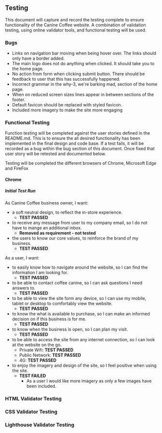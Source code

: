 ## Testing
This document will capture and record the testing complete to ensure functionality of the Canine Coffee website.  A combination of validation testing, using online validator tools, and functional testing will be used.
### Bugs
- Links on navigation bar moving when being hover over. The links should only have a border added. 
- The main logo does not do anything when clicked. It should take you to the home page. 
- No action from form when clicking submit button. There should be feedback to user that this has successfully happened. 
- Incorrect grammar in the why-3, we're barking mad, section of the home page.
- When on reduced screen sizes lines appear in between sections of the footer.
- Default favicon should be replaced with styled favicon.
- Included more imagery to make the site more engaging


### Functional Testing

Function testing will be completed against the user stories defined in the README.md. This is to ensure the all desired functionality has been implemented in the final design and code base. If a test fails, it will be recorded as a bug within the bug section of this document. Once fixed that user story will be retested and documented below. 

Testing will be completed the different browsers of Chrome, Microsoft Edge and FireFox
#### Chrome
##### Initial Test Run

As Canine Coffee business owner, I want:
- a soft neutral design, to reflect the in-store experience.
    - **TEST PASSED**
- to receive any message from user to my company email, so I do not have to mange an additional inbox.
    - **Removed as requirement - not tested**
- the users to know our core values, to reinforce the brand of my business.
    - **TEST PASSED**

As a user, I want: 
- to easily know how to navigate around the website, so I can find the information I am looking for.
    - **TEST PASSED**
- to be able to contact coffee canine, so I can ask questions I need answers to.
    - **TEST PASSED**
- to be able to view the site form any device, so I can use my mobile, tablet or desktop to comfortably view the website.
    - **TEST PASSED**
- to know the what is available to purchase, so I can make an informed decision on if this business is for me.
    - **TEST PASSED**
- to know when the business is open, so I can plan my visit.
    - **TEST PASSED**
- to be able to access the site from any internet connection, so I can look at the website on the go.
    - Private Wifi: **TEST PASSED**
    - Public Network: **TEST PASSED**
    - 4G: **TEST PASSED**
- to enjoy the imagery and design of the site, so I feel positive when using the site.
    - **TEST FAILED**
        - As a user I would like more imagery as only a few images have been included. 

### HTML Validator Testing

### CSS Validator Testing

### Lighthouse Validator Testing
